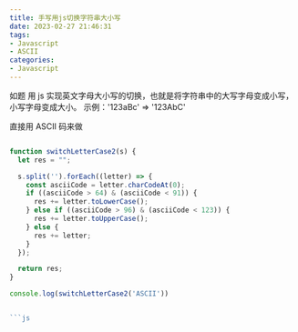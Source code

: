 ```yaml
---
title: 手写用js切换字符串大小写
date: 2023-02-27 21:46:31
tags:
- Javascript
- ASCII
categories:
- Javascript
---
```


如题
用 js 实现英文字母大小写的切换，也就是将字符串中的大写字母变成小写，小写字母变成大小。
示例：'123aBc' => '123AbC'

直接用 ASCII 码来做

````js

function switchLetterCase2(s) {
  let res = "";

  s.split('').forEach((letter) => {
    const asciiCode = letter.charCodeAt(0);
    if ((asciiCode > 64) & (asciiCode < 91)) {
      res += letter.toLowerCase();
    } else if ((asciiCode > 96) & (asciiCode < 123)) {
      res += letter.toUpperCase();
    } else {
      res += letter;
    }
  });

  return res;
}

console.log(switchLetterCase2('ASCII'))


```js
````
